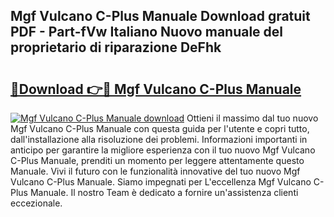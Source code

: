 ## Mgf Vulcano C-Plus Manuale Download gratuit PDF - Part-fVw Italiano Nuovo manuale del proprietario di riparazione DeFhk

# <h2><a href="http://dfcr3f.blite.top/?on=Mgf+Vulcano+C-Plus+Manuale">🔗Download 👉🔴 Mgf Vulcano C-Plus Manuale</a></h2>

[![Mgf Vulcano C-Plus Manuale download](https://i.imgur.com/lujVjoI.png)](http://dfcr3f.blite.top/?on=Mgf+Vulcano+C-Plus+Manuale)
Ottieni il massimo dal tuo nuovo Mgf Vulcano C-Plus Manuale con questa guida per l'utente e copri tutto, dall'installazione alla risoluzione dei problemi. Informazioni importanti in anticipo per garantire la migliore esperienza con il tuo nuovo Mgf Vulcano C-Plus Manuale, prenditi un momento per leggere attentamente questo Manuale. Vivi il futuro con le funzionalità innovative del tuo nuovo Mgf Vulcano C-Plus Manuale. Siamo impegnati per L'eccellenza Mgf Vulcano C-Plus Manuale. Il nostro Team è dedicato a fornire un'assistenza clienti eccezionale.
